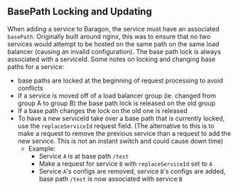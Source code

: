 ## BasePath Locking and Updating

When adding a service to Baragon, the service must have an associated `basePath`. Originally built around nginx, this was to ensure that no two services would attempt to be hosted on the same path on the same load balancer (causing an invalid configuration). The base path lock is always associated with a serviceId. Some notes on locking and changing base paths for a service:

- base paths are locked at the beginning of request processing to avoid conflicts
- If a service is moved off of a load balancer group (ie. changed from group A to group B) the base path lock is released on the old group
- If a base path changes the lock on the old one is released
- To have a new serviceId take over a base path that is currently locked, use the `replaceServiceId` request field. (The alternative to this is to make a request to remove the previous service than a request to add the new service. This is not an instant switch and could cause down time)
  - Example:
    - Service `A` is at base path `/test`
    - Make a request for service `B` with `replaceServiceId` set to `A`
    - Service `A`'s configs are removed, service `B`'s configs are added, base path `/test` is now associated with service `B`